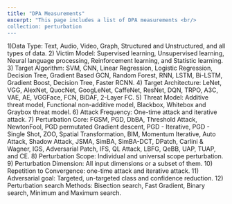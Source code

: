 ```yaml
---
title: "DPA Measurements"
excerpt: "This page includes a list of DPA measurements <br/>
collection: perturbation
---
```

1)Data Type: Text, Audio, Video, Graph, Structured and Unstructured, and all types of data.
2) Victim Model: Supervised learning, Unsupervised learning, Neural language processing, Reinforcement learning, and Statistic learning.
3) Target Algorithm: SVM, CNN, Linear Regression, Logistic Regression, Decision Tree, Gradient Based GCN, Random Forest, RNN, LSTM, Bi-LSTM, Gradient Boost, Decision Tree, Faster RCNN.
4) Target Architecture: LeNet, VGG, AlexNet, QuocNet, GoogLeNet, CaffeNet, ResNet, DQN, TRPO, A3C, VAE, AE, VGGFace, FCN, BiDAF, 2-Layer FC.
5) Threat Model: Additive threat model, Functional non-additive model, Blackbox, Whitebox and Graybox threat model.
6) Attack Frequency: One-time attack and iterative attack.
7) Perturbation Core: FGSM, PGD, DbBA, Threshold Attack, NewtonFool, PGD permutated Gradient descent, PGD - Iterative, PGD - Single Shot, ZOO, Spatial Transformation, BIM, Momentum Iterative, Auto Attack, Shadow Attack, JSMA, SimBA, SimBA-DCT, DPatch, Carlini & Wagner, IGS, Adversarial Patch, IFS, QL Attack, LBFG, QeBB, UAP, TUAP, and CE.
8) Perturbation Scope: Individual and universal scope perturbation.
9) Perturbation Dimension: All input dimensions or a subset of them.
10) Repetition to Convergence: one-time attack and iterative attack.
11) Adversarial goal: Targeted, un-targeted class and confidence reduction.
12) Perturbation search Methods: Bisection search, Fast Gradient, Binary search, Minimum and Maximum search.